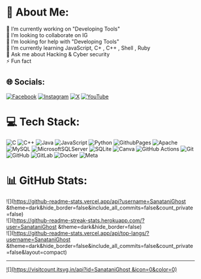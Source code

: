 # 💫 About Me:
🔭 I’m currently working on "Developing Tools"<br>👯 I’m looking to collaborate on IG<br>🤝 I’m looking for help with "Developing Tools"<br>🌱 I’m currently learning JavaScript, C+ , C++ , Shell , Ruby <br>💬 Ask me about Hacking & Cyber security <br>⚡ Fun fact


## 🌐 Socials:
[![Facebook](https://img.shields.io/badge/Facebook-%231877F2.svg?logo=Facebook&logoColor=white)](https://facebook.com/SanataniGhost) [![Instagram](https://img.shields.io/badge/Instagram-%23E4405F.svg?logo=Instagram&logoColor=white)](https://instagram.com/sanatani.ghost) [![X](https://img.shields.io/badge/X-black.svg?logo=X&logoColor=white)](https://x.com/SanataniGhost ) [![YouTube](https://img.shields.io/badge/YouTube-%23FF0000.svg?logo=YouTube&logoColor=white)](https://youtube.com/@UCjJB9VGybm-cASvMbdamMPA) 

# 💻 Tech Stack:
![C](https://img.shields.io/badge/c-%2300599C.svg?style=for-the-badge&logo=c&logoColor=white) ![C++](https://img.shields.io/badge/c++-%2300599C.svg?style=for-the-badge&logo=c%2B%2B&logoColor=white) ![Java](https://img.shields.io/badge/java-%23ED8B00.svg?style=for-the-badge&logo=openjdk&logoColor=white) ![JavaScript](https://img.shields.io/badge/javascript-%23323330.svg?style=for-the-badge&logo=javascript&logoColor=%23F7DF1E) ![Python](https://img.shields.io/badge/python-3670A0?style=for-the-badge&logo=python&logoColor=ffdd54) ![GithubPages](https://img.shields.io/badge/github%20pages-121013?style=for-the-badge&logo=github&logoColor=white) ![Apache](https://img.shields.io/badge/apache-%23D42029.svg?style=for-the-badge&logo=apache&logoColor=white) ![MySQL](https://img.shields.io/badge/mysql-4479A1.svg?style=for-the-badge&logo=mysql&logoColor=white) ![MicrosoftSQLServer](https://img.shields.io/badge/Microsoft%20SQL%20Server-CC2927?style=for-the-badge&logo=microsoft%20sql%20server&logoColor=white) ![SQLite](https://img.shields.io/badge/sqlite-%2307405e.svg?style=for-the-badge&logo=sqlite&logoColor=white) ![Canva](https://img.shields.io/badge/Canva-%2300C4CC.svg?style=for-the-badge&logo=Canva&logoColor=white) ![GitHub Actions](https://img.shields.io/badge/github%20actions-%232671E5.svg?style=for-the-badge&logo=githubactions&logoColor=white) ![Git](https://img.shields.io/badge/git-%23F05033.svg?style=for-the-badge&logo=git&logoColor=white) ![GitHub](https://img.shields.io/badge/github-%23121011.svg?style=for-the-badge&logo=github&logoColor=white) ![GitLab](https://img.shields.io/badge/gitlab-%23181717.svg?style=for-the-badge&logo=gitlab&logoColor=white) ![Docker](https://img.shields.io/badge/docker-%230db7ed.svg?style=for-the-badge&logo=docker&logoColor=white) ![Meta](https://img.shields.io/badge/Meta-%230467DF.svg?style=for-the-badge&logo=Meta&logoColor=white)
# 📊 GitHub Stats:
![](https://github-readme-stats.vercel.app/api?username=SanataniGhost &theme=dark&hide_border=false&include_all_commits=false&count_private=false)<br/>
![](https://github-readme-streak-stats.herokuapp.com/?user=SanataniGhost &theme=dark&hide_border=false)<br/>
![](https://github-readme-stats.vercel.app/api/top-langs/?username=SanataniGhost &theme=dark&hide_border=false&include_all_commits=false&count_private=false&layout=compact)

---
[![](https://visitcount.itsvg.in/api?id=SanataniGhost &icon=0&color=0)](https://visitcount.itsvg.in)

<!-- Proudly created with GPRM ( https://gprm.itsvg.in ) -->
